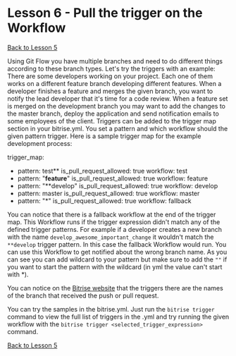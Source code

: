 # Lesson 6 - Pull the trigger on the Workflow

[Back to Lesson 5](../lesson5_complex_wf)

Using Git Flow you have multiple branches and need to do different things according to these branch types. Let's try the triggers with an example:
There are some developers working on your project. Each one of them works on a different feature branch developing different features. When a developer finishes a feature and merges the given branch, you want to notify the lead developer that it's time for a code review. When a feature set is merged on the development branch you may want to add the changes to the master branch, deploy the application and send notification emails to some employees of the client. Triggers can be added to the trigger map section in your bitrise.yml. You set a pattern and which workflow should the given pattern trigger. Here is a sample trigger map for the example development process:

  trigger_map:
  - pattern: test**
    is_pull_request_allowed: true
    workflow: test
  - pattern: "**feature**"
    is_pull_request_allowed: true
    workflow: feature
  - pattern: "**develop"
    is_pull_request_allowed: true
    workflow: develop
  - pattern: master
    is_pull_request_allowed: true
    workflow: master
  - pattern: "*"
    is_pull_request_allowed: true
    workflow: fallback

You can notice that there is a fallback workflow at the end of the trigger map. This Workflow runs if the trigger expression didn't match any of the defined trigger patterns. For example if a developer creates a new branch with the name `develop_awesome_important_change` it wouldn't match the `**develop` trigger pattern. In this case the fallback Workflow would run. You can use this Workflow to get notified about the wrong branch name. As you can see you can add wildcard to your pattern but make sure to add the `""` if you want to start the pattern with the wildcard (in yml the value can't start with *).

You can notice on the [Bitrise website](https://bitrise.io) that the triggers there are the names of the branch that received the push or pull request.

You can try the samples in the bitrise.yml. Just run the `bitrise trigger` command to view the full list of triggers in the .yml and try running the given workflow with the `bitrise trigger <selected_trigger_expression>` command.

[Back to Lesson 5](../lesson5_complex_wf)

